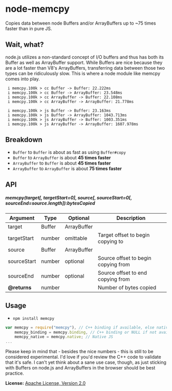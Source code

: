 node-memcpy
===========
Copies data between node Buffers and/or ArrayBuffers up to ~75 times faster than in pure JS.

Wait, what?
-----------
node.js utilizes a non-standard concept of I/O buffers and thus has both its Buffer as well as ArrayBuffer support.
While Buffers are nice because they are a lot faster than V8's ArrayBuffers, transferring data between those two
types can be ridiculously slow. This is where a node module like memcpy comes into play.

```
 i memcpy.100k > cc Buffer -> Buffer: 22.222ms
 i memcpy.100k > cc Buffer -> ArrayBuffer: 23.548ms
 i memcpy.100k > cc ArrayBuffer -> Buffer: 22.108ms
 i memcpy.100k > cc ArrayBuffer -> ArrayBuffer: 21.778ms

 i memcpy.100k > js Buffer -> Buffer: 23.163ms
 i memcpy.100k > js Buffer -> ArrayBuffer: 1043.713ms
 i memcpy.100k > js ArrayBuffer -> Buffer: 1003.351ms
 i memcpy.100k > js ArrayBuffer -> ArrayBuffer: 1607.978ms
```

Breakdown
---------
* `Buffer` to `Buffer` is about as fast as using `Buffer#copy`
* `Buffer` to `ArrayBuffer` is about **45 times faster**
* `ArrayBuffer` to `Buffer` is about **45 times faster**
* `ArrayBuffer` to `ArrayBuffer` is about **75 times faster**

API
---
##### memcpy(target[, targetStart=0], source[, sourceStart=0[, sourceEnd=source.length]):bytesCopied

| Argument     | Type               | Optional  | Description
|--------------|--------------------|-----------|------------------------------------
| target       | Buffer|ArrayBuffer |           | Target buffer to copy to
| targetStart  | number             | omittable | Target offset to begin copying to
| source       | Buffer|ArrayBuffer |           | Source buffer to copy from
| sourceStart  | number             | optional  | Source offset to begin copying from
| sourceEnd    | number             | optional  | Source offset to end copying from
| **@returns** | number             |           | Number of bytes copied

Usage
-----
* `npm install memcpy`

```js
var memcpy = require("memcpy"), // C++ binding if available, else native JS
    memcpy_binding = memcpy.binding, // C++ binding or NULL if not available
    memcpy_native = memcpy.native; // Native JS
...
```

Please keep in mind that - besides the nice numbers - this is still to be considered experimental. I'd love if you'd
review the C++ code to validate that it's safe. I can't yet think about a sane use case, though, as just sticking with
Buffers on node.js and ArrayBuffers in the browser should be best practice.

**License:** [Apache License, Version 2.0](http://www.apache.org/licenses/LICENSE-2.0.html)
